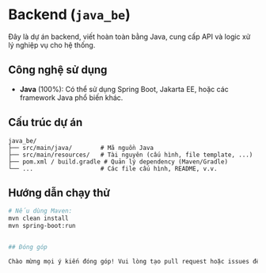 # Backend (`java_be`)

Đây là dự án backend, viết hoàn toàn bằng Java, cung cấp API và logic xử lý nghiệp vụ cho hệ thống.

## Công nghệ sử dụng

- **Java** (100%): Có thể sử dụng Spring Boot, Jakarta EE, hoặc các framework Java phổ biến khác.

## Cấu trúc dự án

```plaintext
java_be/
├── src/main/java/        # Mã nguồn Java
├── src/main/resources/   # Tài nguyên (cấu hình, file template, ...)
├── pom.xml / build.gradle # Quản lý dependency (Maven/Gradle)
└── ...                   # Các file cấu hình, README, v.v.
```

## Hướng dẫn chạy thử

```bash
# Nếu dùng Maven:
mvn clean install
mvn spring-boot:run


## Đóng góp

Chào mừng mọi ý kiến đóng góp! Vui lòng tạo pull request hoặc issues để thảo luận thêm.
